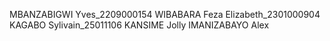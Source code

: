 MBANZABIGWI Yves_2209000154
WIBABARA Feza Elizabeth_2301000904 
KAGABO Sylivain_25011106
KANSIME Jolly 
IMANIZABAYO Alex 
